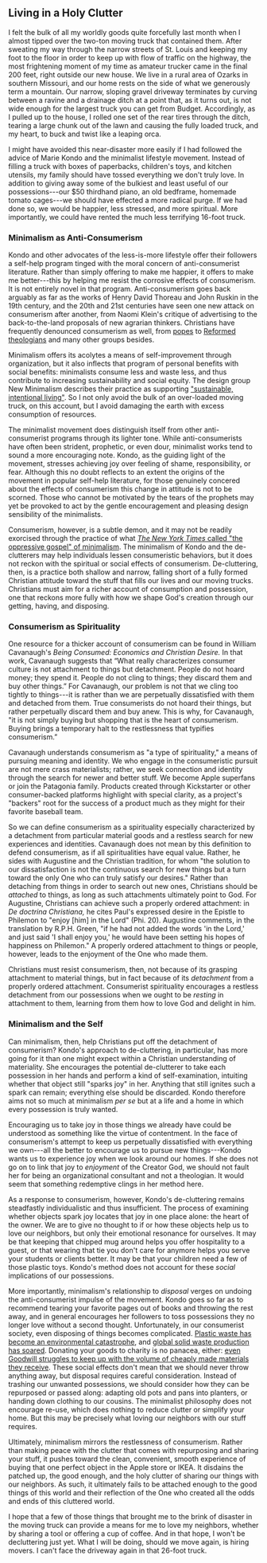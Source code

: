 ## Living in a Holy Clutter

I felt the bulk of all my worldly goods quite forcefully last month when I almost tipped over the two-ton moving truck that contained them. After sweating my way through the narrow streets of St. Louis and keeping my foot to the floor in order to keep up with flow of traffic on the highway, the most frightening moment of my time as amateur trucker came in the final 200 feet, right outside our new house. We live in a rural area of Ozarks in southern Missouri, and our home rests on the side of what we generously term a mountain. Our narrow, sloping gravel driveway terminates by curving between a ravine and a drainage ditch at a point that, as it turns out, is not wide enough for the largest truck you can get from Budget. Accordingly, as I pulled up to the house, I rolled one set of the rear tires through the ditch, tearing a large chunk out of the lawn and causing the fully loaded truck, and my heart, to buck and twist like a leaping orca. 

I might have avoided this near-disaster more easily if I had followed the advice of Marie Kondo and the minimalist lifestyle movement. Instead of filling a truck with boxes of paperbacks, children's toys, and kitchen utensils, my family should have tossed everything we don't truly love. In addition to giving away some of the bulkiest and least useful of our possessions---our $50 thirdhand piano, an old bedframe, homemade tomato cages---we should have effected a more radical purge. If we had done so, we would be happier, less stressed, and more spiritual. More importantly, we could have rented the much less terrifying 16-foot truck. 

### Minimalism as Anti-Consumerism

Kondo and other advocates of the less-is-more lifestyle offer their followers a self-help program tinged with the moral concern of anti-consumerist literature. Rather than simply offering to make me happier, it offers to make me better---this by helping me resist the corrosive effects of consumerism. It is not entirely novel in that program. Anti-consumerism goes back arguably as far as the works of Henry David Thoreau and John Ruskin in the 19th century, and the 20th and 21st centuries have seen one new attack on consumerism after another, from Naomi Klein's critique of advertising to the back-to-the-land proposals of new agrarian thinkers. Christians have frequently denounced consumerism as well, from [popes](http://www.catholicherald.co.uk/news/2013/08/05/pope-denounces-comsumerism-as-a-poison/) to [Reformed theologians](http://qideas.org/articles/consumerism-and-the-church-an-interview-with-carl-trueman/) and many other groups besides.

Minimalism offers its acolytes a means of self-improvement through organization, but it also inflects that program of personal benefits with social benefits: minimalists consume less and waste less, and thus contribute to increasing sustainability and social equity. The design group New Minimalism describes their practice as supporting ["sustainable, intentional living"](http://www.newminimalism.com/the-book/). So I not only avoid the bulk of an over-loaded moving truck, on this account, but I avoid damaging the earth with excess consumption of resources. 

The minimalist movement does distinguish itself from other anti-consumerist programs through its lighter tone. While anti-consumerists have often been strident, prophetic, or even dour, minimalist works tend to sound a more encouraging note. Kondo, as the guiding light of the movement, stresses achieving joy over feeling of shame, responsibility, or fear. Although this no doubt reflects to an extent the origins of the movement in popular self-help literature, for those genuinely concered about the effects of consumerism this change in attitude is not to be scorned. Those who cannot be motivated by the tears of the prophets may yet be provoked to act by the gentle encouragement and pleasing design sensibility of the minimalists.

Consumerism, however, is a subtle demon, and it may not be readily exorcised through the practice of what [*The New York Times* called "the oppressive gospel" of minimalism](https://www.nytimes.com/2016/07/31/magazine/the-oppressive-gospel-of-minimalism.html). The minimalism of Kondo and the de-clutterers may help individuals lessen consumeristic behaviors, but it does not reckon with the spiritual or social effects of consumerism. De-cluttering, then, is a practice both shallow and narrow, falling short of a fully formed Christian attitude toward the stuff that fills our lives and our moving trucks. Christians must aim for a richer account of consumption and possession, one that reckons more fully with how we shape God's creation through our getting, having, and disposing.

### Consumerism as Spirituality

One resource for a thicker account of consumerism can be found in William Cavanaugh's *Being Consumed: Economics and Christian Desire.* In that work, Cavanaugh suggests that “What really characterizes consumer culture is not attachment to things but detachment. People do not hoard money; they spend it. People do not cling to things; they discard them and buy other things.” For Cavanaugh, our problem is not that we cling too tightly to things---it is rather than we are perpetually dissatisfied with them and detached from them. True consumerists do not hoard their things, but rather perpetually discard them and buy anew. This is why, for Cavanaugh, "it is not simply buying but shopping that is the heart of consumerism. Buying brings a temporary halt to the restlessness that typifies consumerism.”

Cavanaugh understands consumerism as "a type of spirituality," a means of pursuing meaning and identity. We who engage in the consumeristic pursuit are not mere crass materialists; rather, we seek connection and identity through the search for newer and better stuff. We become Apple superfans or join the Patagonia family. Products created through Kickstarter or other consumer-backed platforms highlight with special clarity, as a project's "backers" root for the success of a product much as they might for their favorite baseball team. 

So we can define consumerism as a spirituality especially characterized by a detachment from particular material goods and a restless search for new experiences and identities. Cavanaugh does not mean by this definition to defend consumerism, as if all spiritualities have equal value. Rather, he sides with Augustine and the Christian tradition, for whom "the solution to our dissatisfaction is not the continuous search for new things but a turn toward the only One who can truly satisfy our desires." Rather than detaching from things in order to search out new ones, Christians should be *attached* to things, as long as such attachments ultimately point to God. For Augustine, Christians can achieve such a properly ordered attachment: in *De doctrina Christiana,* he cites Paul's expressed desire in the Epistle to Philemon to "enjoy [him] in the Lord" (Phi. 20). Augustine comments, in the translation by R.P.H. Green, "if he had not added the words 'in the Lord,' and just said 'I shall enjoy you,' he would have been setting his hopes of happiness on Philemon." A properly ordered attachment to things or people, however, leads to the enjoyment of the One who made them. 

Christians must resist consumerism, then, not because of its grasping attachment to material things, but in fact because of its *detachment* from a properly ordered attachment. Consumerist spirituality encourages a restless detachment from our possessions when we ought to be *resting* in attachment to them, learning from them how to love God and delight in him. 

### Minimalism and the Self

Can minimalism, then, help Christians put off the detachment of consumerism? Kondo's approach to de-cluttering, in particular, has more going for it than one might expect within a Christian understanding of materiality. She encourages the potential de-clutterer to take each possession in her hands and perform a kind of self-examination, intuiting whether that object still "sparks joy" in her. Anything that still ignites such a spark can remain; everything else should be discarded. Kondo therefore aims not so much at minimalism *per se* but at a life and a home in which every possession is truly wanted. 

Encouraging us to take joy in those things we already have could be understood as something like the virtue of contentment. In the face of consumerism's attempt to keep us perpetually dissatisfied with everything we own---all the better to encourage us to pursue new things---Kondo wants us to experience joy when we look around our homes. If she does not go on to link that joy to *enjoyment* of the Creator God, we should not fault her for being an organizational consultant and not a theologian. It would seem that something redemptive clings in her method here.

As a response to consumerism, however, Kondo's de-cluttering remains steadfastly individualistic and thus insufficient. The process of examining whether objects spark joy locates that joy in one place alone: the heart of the owner. We are to give no thought to if or how these objects help us to love our neighbors, but only their emotional resonance for ourselves. It may be that keeping that chipped mug around helps you offer hospitality to a guest, or that wearing that tie you don't care for anymore helps you serve your students or clients better. It may be that your children need a few of those plastic toys. Kondo's method does not account for these *social* implications of our possessions.

More importantly, minimalism's relationship to *disposal* verges on undoing the anti-consumerist impulse of the movement. Kondo goes so far as to recommend tearing your favorite pages out of books and throwing the rest away, and in general encourages her followers to toss possessions they no longer love without a second thought. Unfortunately, in our consumerist society, even disposing of things becomes complicated. [Plastic waste has become an environmental catastrophe](https://www.nationalgeographic.com/magazine/2018/06/plastic-planet-waste-pollution-trash-crisis/), and [global solid waste production has soared](http://www.latimes.com/world/global-development/la-fg-global-trash-20160422-20160421-snap-htmlstory.html#). Donating your goods to charity is no panacea, either: [even Goodwill struggles to keep up with the volume of cheaply made materials they receive](https://www.huffingtonpost.com/entry/what-does-goodwill-do-with-your-clothes_us_57e06b96e4b0071a6e092352). These social effects don't mean that we should never throw anything away, but disposal requires careful consideration. Instead of trashing our unwanted possessions, we should consider how they can be repurposed or passed along: adapting old pots and pans into planters, or handing down clothing to our cousins. The minimalist philosophy does not encourage re-use, which does nothing to reduce clutter or simplify your home. But this may be precisely what loving our neighbors with our stuff requires.

Ultimately, minimalism mirrors the restlessness of consumerism. Rather than making peace with the clutter that comes with repurposing and sharing your stuff, it pushes toward the clean, convenient, smooth experience of buying that one perfect object in the Apple store or IKEA. It disdains the patched up, the good enough, and the holy clutter of sharing our things with our neighbors. As such, it ultimately fails to be attached enough to the good things of this world and their reflection of the One who created all the odds and ends of this cluttered world.

I hope that a few of those things that brought me to the brink of disaster in the moving truck can provide a means for me to love my neighbors, whether by sharing a tool or offering a cup of coffee. And in that hope, I won't be decluttering just yet. What I will be doing, should we move again, is hiring movers. I can't face the driveway again in that 26-foot truck.